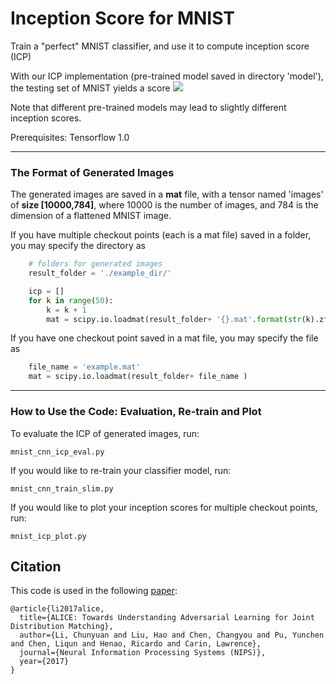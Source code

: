 # Inception Score for MNIST

Train a "perfect" MNIST classifier, and use it to compute inception score (ICP)

With our ICP implementation (pre-trained model saved in directory 'model'), the testing set of MNIST yields a score 
<img src="https://latex.codecogs.com/gif.latex?$\bf{9.8793~\pm~0.0614}$" />

Note that different pre-trained models may lead to slightly different inception scores.

Prerequisites: Tensorflow 1.0

-----
### The Format of Generated Images 

The generated images are saved in a **mat** file, with a tensor named 'images' of **size [10000,784]**, where 10000 is the number of images, and 784 is the dimension of a flattened MNIST image.


If you have multiple checkout points (each is a mat file) saved in a folder, you may specify the directory as

```Python
    # folders for generated images
    result_folder = './example_dir/'

    icp = []
    for k in range(50):
        k = k + 1
        mat = scipy.io.loadmat(result_folder+ '{}.mat'.format(str(k).zfill(3)))
```

If you have one checkout point saved in a mat file, you may specify the file as

```Python
    file_name = 'example.mat'
    mat = scipy.io.loadmat(result_folder+ file_name )
```

-----

### How to Use the Code: Evaluation, Re-train and Plot

To evaluate the ICP of generated images, run:

    mnist_cnn_icp_eval.py
    
If you would like to re-train your classifier model, run:

    mnist_cnn_train_slim.py
    
    
If you would like to plot your inception scores for multiple checkout points, run:

    mnist_icp_plot.py
    

## Citation
This code is used in the following [paper](https://arxiv.org/abs/1709.01215):

```
@article{li2017alice,
  title={ALICE: Towards Understanding Adversarial Learning for Joint Distribution Matching},
  author={Li, Chunyuan and Liu, Hao and Chen, Changyou and Pu, Yunchen and Chen, Liqun and Henao, Ricardo and Carin, Lawrence},
  journal={Neural Information Processing Systems (NIPS)},
  year={2017}
}
```
